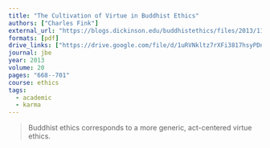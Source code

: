 ```yaml
---
title: "The Cultivation of Virtue in Buddhist Ethics"
authors: ["Charles Fink"]
external_url: "https://blogs.dickinson.edu/buddhistethics/files/2013/11/Fink-Cultivation3.pdf"
formats: [pdf]
drive_links: ["https://drive.google.com/file/d/1uRVNkltz7rXFi3817hsyPDnP4lUyP0Cp/view?usp=drivesdk"]
journal: jbe
year: 2013
volume: 20
pages: "668--701"
course: ethics
tags:
  - academic
  - karma
---
```


> Buddhist ethics corresponds to a more generic, act-centered virtue ethics.
